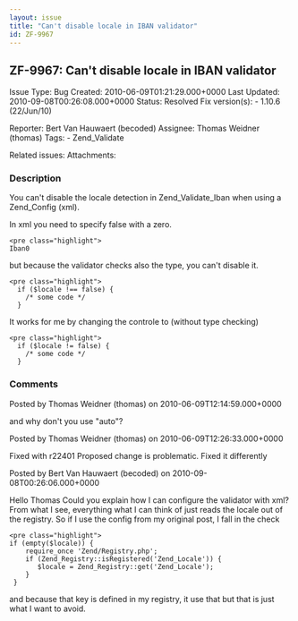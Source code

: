 ```yaml
---
layout: issue
title: "Can't disable locale in IBAN validator"
id: ZF-9967
---
```


ZF-9967: Can't disable locale in IBAN validator
-----------------------------------------------

 Issue Type: Bug Created: 2010-06-09T01:21:29.000+0000 Last Updated: 2010-09-08T00:26:08.000+0000 Status: Resolved Fix version(s): - 1.10.6 (22/Jun/10)
 
 Reporter:  Bert Van Hauwaert (becoded)  Assignee:  Thomas Weidner (thomas)  Tags: - Zend\_Validate
 
 Related issues: 
 Attachments: 
### Description

You can't disable the locale detection in Zend\_Validate\_Iban when using a Zend\_Config (xml).

In xml you need to specify false with a zero.

 
    <pre class="highlight">
    Iban0

but because the validator checks also the type, you can't disable it.

 
    <pre class="highlight">
      if ($locale !== false) {
        /* some code */
      }


It works for me by changing the controle to (without type checking)

 
    <pre class="highlight">
      if ($locale != false) {
        /* some code */
      }


 

 

### Comments

Posted by Thomas Weidner (thomas) on 2010-06-09T12:14:59.000+0000

and why don't you use "auto"?

 

 

Posted by Thomas Weidner (thomas) on 2010-06-09T12:26:33.000+0000

Fixed with r22401 Proposed change is problematic. Fixed it differently

 

 

Posted by Bert Van Hauwaert (becoded) on 2010-09-08T00:26:06.000+0000

Hello Thomas Could you explain how I can configure the validator with xml? From what I see, everything what I can think of just reads the locale out of the registry. So if I use the config from my original post, I fall in the check

 
    <pre class="highlight">
    if (empty($locale)) {
        require_once 'Zend/Registry.php';
        if (Zend_Registry::isRegistered('Zend_Locale')) {
           $locale = Zend_Registry::get('Zend_Locale');
        }
     } 


and because that key is defined in my registry, it use that but that is just what I want to avoid.

 

 